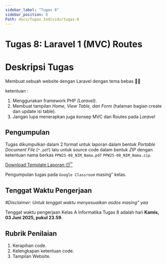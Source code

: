 ```yaml
---
sidebar_label: "Tugas 8"
sidebar_position: 8
Path: docs/Tugas Individu/tugas-8
---
```


# Tugas 8: Laravel 1 (MVC) Routes

# Deskripsi Tugas 

Membuat sebuah website dengan Laravel dengan tema bebas 👍🏻

ketentuan :
1. Menggunakan framework PHP _(Laravel)_.
2. Membuat tampilan _Home, View Table, dan Form_ (halaman bagian create dan update isi table).
3. Jangan lupa menerapkan juga konsep MVC dan Routes pada _Laravel_

## Pengumpulan

Tugas dikumpulkan dalam 2 format untuk laporan dalam bentuk *Portable Document File* (`*.pdf`) lalu untuk source code dalam bentuk *ZIP* dengan ketentuan nama berkas `PPW25-08_NIM_Nama.pdf` `PPW25-08_NIM_Nama.zip`.

[Download Template Laporan 😴](https://github.com/PEMWEB-2025/PEMWEB-2025/raw/021ac9dd5da252489ded588f940d6067e7c963c9/static/berkas/Template%20Laporan.docx)

Pengumpulan tugas pada `Google Classroom` masing" kelas.

## Tenggat Waktu Pengerjaan
*#Disclaimer: Untuk tenggat waktu menyesuaikan asdos masing" yaa*

Tenggat waktu pengerjaan Kelas A Informatika Tugas 8 adalah hari **Kamis, 03 Juni 2025, pukul 23.59**.

## Rubrik Penilaian

1. Kerapihan code.
2. Kelengkapan ketentuan code.
3. Tampilan Website.